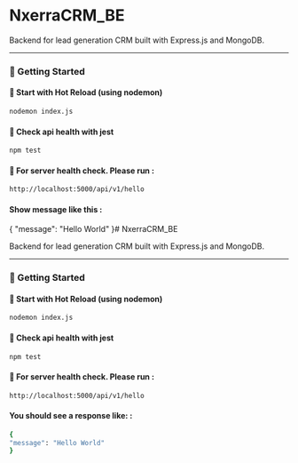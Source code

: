 # NxerraCRM_BE

Backend for lead generation CRM built with Express.js and MongoDB.

---

### 🚀 Getting Started

#### 🔄 Start with Hot Reload (using nodemon)

```bash
nodemon index.js

```

#### 🔄 Check api health with jest

```bash
npm test

```

#### 🔄 For server health check. Please run :

```bash
http://localhost:5000/api/v1/hello

```

#### Show message like this :

{
"message": "Hello World"
}# NxerraCRM_BE

Backend for lead generation CRM built with Express.js and MongoDB.

---

### 🚀 Getting Started

#### 🔄 Start with Hot Reload (using nodemon)

```bash
nodemon index.js

```

#### 🔄 Check api health with jest

```bash
npm test

```

#### 🔄 For server health check. Please run :

```bash
http://localhost:5000/api/v1/hello

```

#### You should see a response like: :

```bash
{
"message": "Hello World"
}
```
